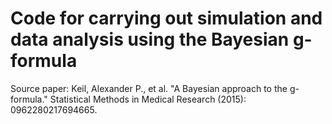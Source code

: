 # Code for carrying out simulation and data analysis using the Bayesian g-formula

Source paper:
Keil, Alexander P., et al. "A Bayesian approach to the g-formula." Statistical Methods in Medical Research (2015): 0962280217694665.
